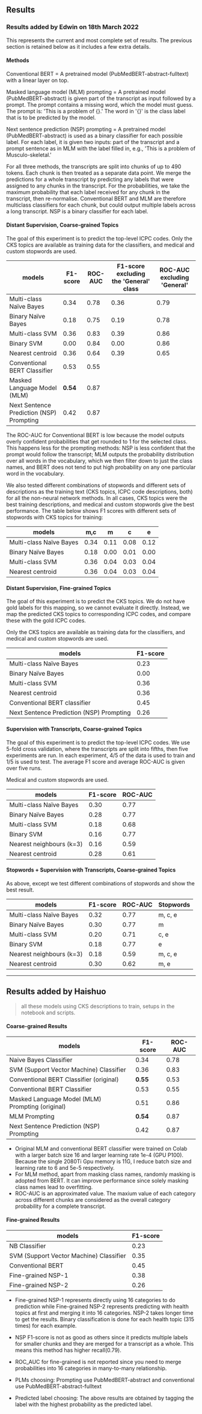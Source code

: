 ## Results

### Results added by Edwin on 18th March 2022

This represents the current and most complete set of results. The previous
section is retained below as it includes a few extra details. 

#### Methods

Conventional BERT = A pretrained model (PubMedBERT-abstract-fulltext) with a linear layer on top.

Masked language model (MLM) prompting = A pretrained model (PubMedBERT-abstract) is given part of the transcript as input followed by a prompt. The prompt contains a missing word, which the model must guess. The prompt is: 'This is a problem of {}.' The word in '{}' is the class label that is to be predicted by the model. 

Next sentence prediction (NSP) prompting = A pretrained model (PubMedBERT-abstract) is used as a binary classifier for each possible label. For each label, it is given two inputs: part of the transcript and a prompt sentence as in MLM with the label filled in, e.g., 'This is a problem of Musculo-skeletal.'

For all three methods, the transcripts are split into chunks of up to 490 tokens. Each chunk is then treated as a separate data point. We merge the predictions for a whole transcript by predicting any labels that were assigned to any chunks in the transcript. For the probabilities, we take the maximum probability that each label received for any chunk in the transcript, then re-normalise. Conventional BERT and MLM are therefore multiclass classifiers for each chunk, but could output multiple labels across a long transcript. NSP is a binary classifier for each label.


#### Distant Supervision, Coarse-grained Topics

The goal of this experiment is to predict the top-level ICPC codes.
Only the CKS topics are available as training data for the classifiers,
and medical and custom stopwords are used.


| models                                           | F1-score | ROC-AUC | F1-score excluding the 'General' class | ROC-AUC excluding 'General' |
|--------------------------------------------------|----------|---------|----------|---------|
| Multi-class Naïve Bayes                          | 0.34 | 0.78 | 0.36 | 0.79 |
| Binary Naïve Bayes                               | 0.18 | 0.75 | 0.19 | 0.78 |
| Multi-class SVM                                  | 0.36 | 0.83 | 0.39 | 0.86 |
| Binary SVM                                       | 0.00 | 0.84 | 0.00 | 0.86 |
| Nearest centroid                                 | 0.36 | 0.64 | 0.39 | 0.65 |
| Conventional BERT Classifier                     | 0.53     | 0.55    | | |
| Masked Language Model (MLM)                      | **0.54** | 0.87    | | |
| Next Sentence Prediction (NSP) Prompting         | 0.42     | 0.87    | | |

The ROC-AUC for Conventional BERT is low because the model outputs overly confident probabilities that get rounded to 1 for the selected class. This happens less for the prompting methods: NSP is less confident that the prompt would follow the transcript; MLM outputs the probability distribution over all words in the vocabulary, which we then filter down to just the class names, and BERT does not tend to put high probability on any one particular word in the vocabulary.

We also tested different combinations of stopwords and different
sets of descriptions as the training text (CKS topics, ICPC code descriptions, both)
for all the non-neural network methods. In all cases, CKS topics were the best
training descriptions, and medical and custom stopwords give the best performance.
The table below shows F1 scores with different sets of stopwords with CKS topics for training:


| models                       | m,c | m | c | e |
|------------------------------|----------|---------|----------|---------|
| Multi-class Naïve Bayes      | 0.34 | 0.11 | 0.08 | 0.12 |
| Binary Naïve Bayes           | 0.18 | 0.00 | 0.01 | 0.00 |
| Multi-class SVM              | 0.36 | 0.04 | 0.03 | 0.04 |
| Nearest centroid             | 0.36 | 0.04 | 0.03 | 0.04 |


#### Distant Supervision, Fine-grained Topics

The goal of this experiment is to predict the CKS topics. We do not have gold
labels for this mapping, so we cannot evaluate it directly. Instead, we map the
predicted CKS topics to corresponding ICPC codes, and compare these with the
gold ICPC codes.

Only the CKS topics are available as training data for the classifiers,
and medical and custom stopwords are used.


| models                                  | F1-score |
|-----------------------------------------|----------|
| Multi-class Naïve Bayes                 | 0.23 |
| Binary Naïve Bayes                      | 0.00 |
| Multi-class SVM                         | 0.36 |
| Nearest centroid                        | 0.36 |
| Conventional BERT classifier            | 0.45 |
| Next Sentence Prediction (NSP) Prompting| 0.26 |

#### Supervision with Transcripts, Coarse-grained Topics

The goal of this experiment is to predict the top-level ICPC codes. We use
5-fold cross validation, where the transcripts are split into fifths, then
five experiments are run. In each experiment, 4/5 of the data is used to train
and 1/5 is used to test. The average F1 score and average ROC-AUC is given over
five runs.

Medical and custom stopwords are used.

| models                                           | F1-score | ROC-AUC |
|--------------------------------------------------|----------|---------|
| Multi-class Naïve Bayes                          | 0.30 | 0.77 |
| Binary Naïve Bayes                               | 0.28 | 0.77 |
| Multi-class SVM                                  | 0.18 | 0.68 |
| Binary SVM                                       | 0.16 | 0.77 |
| Nearest neighbours (k=3)                         | 0.16 | 0.59 |
| Nearest centroid                                 | 0.28 | 0.61 |


#### Stopwords + Supervision with Transcripts, Coarse-grained Topics

As above, except we test different combinations of stopwords and show
the best result.

| models                                           | F1-score | ROC-AUC | Stopwords |
|--------------------------------------------------|----------|-------- | --------- |
| Multi-class Naïve Bayes                          | 0.32 | 0.77 | m, c, e |
| Binary Naïve Bayes                               | 0.30 | 0.77 | m |
| Multi-class SVM                                  | 0.20 | 0.71 | c, e |  
| Binary SVM                                       | 0.18 | 0.77 | e |   
| Nearest neighbours (k=3)                         | 0.18 | 0.59 | m, c, e |
| Nearest centroid                                 | 0.30 | 0.62 | m, e |


-------------------------------------------------------------------------------

## Results added by Haishuo

> all these models using CKS descriptions to train, setups in the notebook and scripts.

#### Coarse-grained Results

| models                                           | F1-score | ROC-AUC |
|--------------------------------------------------|----------|---------|
| Naive Bayes Classifier                           | 0.34     | 0.78    |
| SVM (Support Vector Machine) Classifier          | 0.36     | 0.83    |
| Conventional BERT Classifier (original)          | **0.55** | 0.53    |
| Conventional BERT Classifier                     | 0.53     | 0.55    |
| Masked Language Model (MLM) Prompting (original) | 0.51     | 0.86    |
| MLM Prompting                                    | **0.54** | 0.87    |
| Next Sentence Prediction (NSP) Prompting         | 0.42     | 0.87    |

- Original MLM and conventional BERT classifier were trained on Colab with a larger batch size 16 and larger learning rate 1e-4 (GPU P100). Because the single 2080Ti Gpu memory is 11G, I reduce batch size and learning rate to 6 and 5e-5 respectively.
- For MLM method, apart from masking class names, randomly masking is adopted from BERT. It can improve performance since solely masking class names lead to overfitting.
- ROC-AUC is an approximated value. The maxium value of each category across different chunks are considered as the overall category probability for a complete transcript.

#### Fine-grained Results

| models                                  | F1-score |
|-----------------------------------------|----------|
| NB Classifier                           | 0.23     |
| SVM (Support Vector Machine) Classifier | 0.35     |
| Conventional BERT                       | 0.45     |
| Fine-grained NSP-1                      | 0.38     |
| Fine-grained NSP-2                      | 0.26     |


- Fine-grained NSP-1 represents directly using 16 categories to do prediction while Fine-grained NSP-2 represents predicting with health topics at first and merging it into 16 categories. NSP-2 takes longer time to get the results. Binary classification is done for each health topic (315 times) for each example.
- NSP F1-score is not as good as others since it predicts multiple labels for smaller chunks and they are merged for a transcript as a whole. This means this method has higher recall(0.79).
- ROC_AUC for fine-grained is not reported since you need to merge probabilities into 16 categories in many-to-many relationship.


- PLMs choosing: Prompting use PubMedBERT-abstract and conventional use PubMedBERT-abstract-fulltext
- Predicted label choosing: The above results are obtained by tagging the label with the highest probability as the predicted label.
